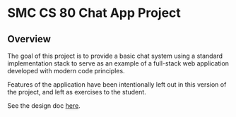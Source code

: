 # SMC CS 80 Chat App Project

## Overview
The goal of this project is to provide a basic chat system using a standard 
implementation stack to serve as an example of a full-stack web application
developed with modern code principles.

Features of the application have been intentionally left out in this version of
the project, and left as exercises to the student.

See the design doc [here](https://goo.gl/Wcwz2M).